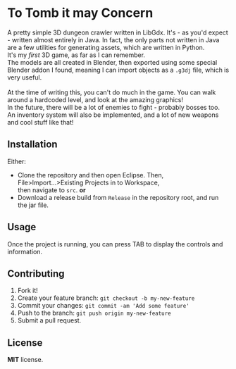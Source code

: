 # To Tomb it may Concern

A pretty simple 3D dungeon crawler written in LibGdx.
It's - as you'd expect - written almost entirely in Java.
In fact, the only parts not written in Java are a few utilities
for generating assets, which are written in Python.<br>
It's my *first* 3D game, as far as I can remember.<br>
The models are all created in Blender, then exported using
some special Blender addon I found, meaning I can import
objects as a `.g3dj` file, which is very useful.<br><br>
At the time of writing this, you can't do much in the game.
You can walk around a hardcoded level, and look at the amazing
graphics!<br>
In the future, there will be a lot of enemies to fight -
probably bosses too. An inventory system will also be
implemented, and a lot of new weapons and cool stuff like that!

## Installation

Either:
 - Clone the repository and then open Eclipse. Then, File>Import...>Existing Projects in to Workspace,<br>
	then navigate to `src`.
**or**
 - Download a release build from `Release` in the repository root, and run the jar file.

## Usage

Once the project is running, you can press TAB to display the controls and information.

## Contributing

1. Fork it!
2. Create your feature branch: `git checkout -b my-new-feature`
3. Commit your changes: `git commit -am 'Add some feature'`
4. Push to the branch: `git push origin my-new-feature`
5. Submit a pull request.

## License

**MIT** license.